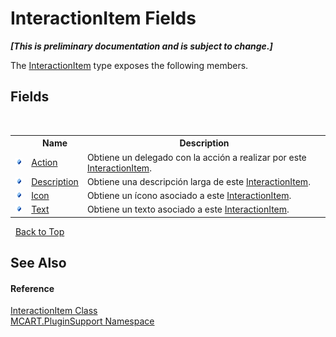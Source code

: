 # InteractionItem Fields
 _**\[This is preliminary documentation and is subject to change.\]**_

The <a href="ed917822-10d2-6d76-5a74-d2ab1af39554">InteractionItem</a> type exposes the following members.


## Fields
&nbsp;<table><tr><th></th><th>Name</th><th>Description</th></tr><tr><td>![Public field](media/pubfield.gif "Public field")</td><td><a href="6e1bc25a-5448-aafb-b447-088685faf33f">Action</a></td><td>
Obtiene un delegado con la acción a realizar por este <a href="ed917822-10d2-6d76-5a74-d2ab1af39554">InteractionItem</a>.</td></tr><tr><td>![Public field](media/pubfield.gif "Public field")</td><td><a href="d1fe6a1d-fdfd-05bb-6f04-8b6acb228e17">Description</a></td><td>
Obtiene una descripción larga de este <a href="ed917822-10d2-6d76-5a74-d2ab1af39554">InteractionItem</a>.</td></tr><tr><td>![Public field](media/pubfield.gif "Public field")</td><td><a href="97d94e42-c5ed-d415-67dd-062c9261b080">Icon</a></td><td>
Obtiene un ícono asociado a este <a href="ed917822-10d2-6d76-5a74-d2ab1af39554">InteractionItem</a>.</td></tr><tr><td>![Public field](media/pubfield.gif "Public field")</td><td><a href="d58c9b30-0996-ee46-a207-921a59bb316d">Text</a></td><td>
Obtiene un texto asociado a este <a href="ed917822-10d2-6d76-5a74-d2ab1af39554">InteractionItem</a>.</td></tr></table>&nbsp;
<a href="#interactionitem-fields">Back to Top</a>

## See Also


#### Reference
<a href="ed917822-10d2-6d76-5a74-d2ab1af39554">InteractionItem Class</a><br /><a href="4abc7841-aae2-1ecc-94fa-a3d251746bda">MCART.PluginSupport Namespace</a><br />